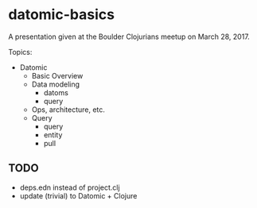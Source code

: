 # datomic-basics

A presentation given at the Boulder Clojurians meetup on March 28, 2017.

Topics:

* Datomic
  - Basic Overview
  - Data modeling
    - datoms
    - query
  - Ops, architecture, etc.
  - Query
    - query
    - entity
    - pull

## TODO

- deps.edn instead of project.clj
- update (trivial) to Datomic + Clojure
